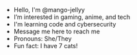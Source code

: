 - Hello, I'm @mango-jellyy
- I’m interested in gaming, anime, and tech
- I'm learning code and cybersecurity
- Message me here to reach me
- Pronouns: She/They
- Fun fact: I have 7 cats!

<!---
hiyabonsai/hiyabonsai is a ✨ special ✨ repository because its `README.md` (this file) appears on your GitHub profile.
You can click the Preview link to take a look at your changes.
--->
